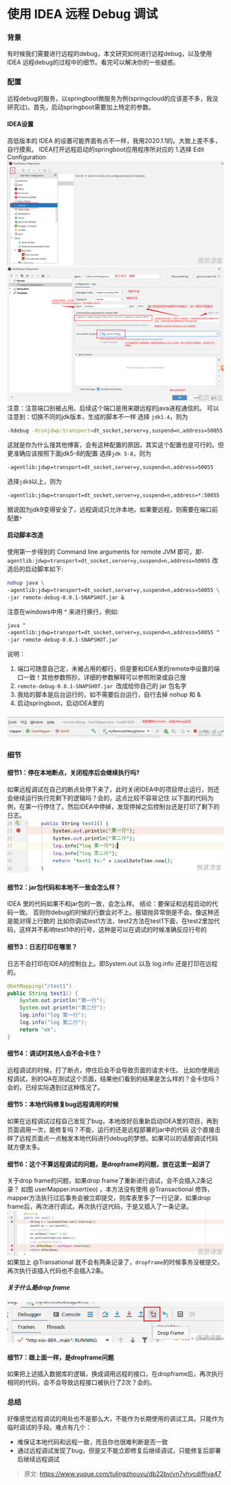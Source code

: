 # 使用 IDEA 远程 Debug 调试


### 背景
有时候我们需要进行远程的debug，本文研究如何进行远程debug，以及使用 IDEA 远程debug的过程中的细节。看完可以解决你的一些疑惑。

### 配置
远程debug的服务，以springboot微服务为例(springcloud的应该差不多，我没研究过)。首先，启动springboot需要加上特定的参数。

#### IDEA设置
高低版本的 IDEA 的设置可能界面有点不一样，我用2020.1.1的。大致上差不多，自行摸索。
IDEA打开远程启动的springboot应用程序所对应的
1.选择 Edit Configuration
![image.png](./img/e8vpKIqhGMmUeW0o/1684151235511-0a25c00c-d00b-490a-a60a-fd37d30044aa-215433.png)
![image.png](./img/e8vpKIqhGMmUeW0o/1684151240305-85abe69c-d710-4bae-a455-158314b81dd3-333753.png)
注意：注意端口别被占用。后续这个端口是用来跟远程的java进程通信的。
可以注意到：切换不同的jdk版本，生成的脚本不一样
选择 `jdk1.4`，则为
```bash
-Xdebug -Xrunjdwp:transport=dt_socket,server=y,suspend=n,address=50055
```
这就是你为什么搜其他博客，会有这种配置的原因，其实这个配置也是可行的。但更准确应该按照下面jdk5-8的配置
选择`jdk 5-8`，则为
```bash
-agentlib:jdwp=transport=dt_socket,server=y,suspend=n,address=50055
```
选择`jdk9`以上，则为
```bash
-agentlib:jdwp=transport=dt_socket,server=y,suspend=n,address=*:50055
```
据说因为jdk9变得安全了，远程调试只允许本地，如果要远程，则需要在端口前配置`*`

#### 启动脚本改造
使用第一步得到的 Command line arguments for remote JVM 即可，即`-agentlib:jdwp=transport=dt_socket,server=y,suspend=n,address=50055`
改造后的启动脚本如下:
```bash
nohup java \
-agentlib:jdwp=transport=dt_socket,server=y,suspend=n,address=50055 \
-jar remote-debug-0.0.1-SNAPSHOT.jar &
```
注意在windows中用 ^ 来进行换行，例如:
```bash
java ^
-agentlib:jdwp=transport=dt_socket,server=y,suspend=n,address=50055 ^
-jar remote-debug-0.0.1-SNAPSHOT.jar
```
说明：

1. 端口可随意自己定，未被占用的都行，但是要和IDEA里的remote中设置的端口一致！其他参数照抄。详细的参数解释可以参照附录或自己搜
2. `remote-debug-0.0.1-SNAPSHOT.jar `改成给你自己的 jar 包名字
3. 我给的脚本是后台运行的，如不需要后台运行，自行去掉 nohup 和 &
4. 启动springboot，启动IDEA里的

### ![image.png](./img/e8vpKIqhGMmUeW0o/1684151411490-b9ebdf09-5e45-49a5-8403-1c5aec48e0d0-342513.png)

### 细节

#### 细节1：停在本地断点，关闭程序后会继续执行吗?
如果远程调试在自己的断点处停下来了，此时关闭IDEA中的项目停止运行，则还会继续运行执行完剩下的逻辑吗？会的，这点比较不容易记住
以下面的代码为例，在第一行停住了。然后IDEA中停掉，发现停掉之后控制台还是打印了剩下的日志。
![image.png](./img/e8vpKIqhGMmUeW0o/1684151437805-1c1144cc-6a6f-4170-b3a0-cb16fac63380-280939.png)

#### 细节2：jar包代码和本地不一致会怎么样？
IDEA 里的代码如果不和jar包的一致，会怎么样。
结论：要保证和远程启动的代码一致。
否则你debug的时候的行数会对不上。报错抛异常倒是不会。像这种还是能对得上行数的
比如你调试test1方法，test2方法在test1下面，在test2里加代码，这样并不影响test1中的行号，这种是可以在调试的时候准确反应行号的

#### 细节3：日志打印在哪里？
日志不会打印在IDEA的控制台上。即System.out 以及 log.info 还是打印在远程的。
```java
@GetMapping("/test1")
public String test1() {
    System.out.println("第一行");
    System.out.println("第二行");
    log.info("log 第一行");
    log.info("log 第二行");
    return "ok";
}
```

#### 细节4：调试时其他人会不会卡住？
远程调试的时候，打了断点，停住后会不会导致页面的请求卡住。
比如你使用远程调试，别的QA在测试这个页面，结果他们看到的结果是怎么样的？会卡住吗？会的，已经实际遇到过这种情况了。

#### 细节5：本地代码修复bug远程调用的时候
如果在远程调试过程自己发现了bug，本地改好后重新启动IDEA里的项目，再到页面调用一次，能修复吗？不能，运行的还是远程部署的jar中的代码
这个直接击碎了远程页面点一点触发本地代码进行debug的梦想。如果可以的话那调试代码就方便太多。

#### 细节6：这个不算远程调试的问题，是dropframe的问题，放在这里一起讲了
关于drop frame的问题，如果drop frame了重新进行调试，会不会插入2条记录？
如图 userMapper.insert(eo) ，本方法没有使用 @Transactional 修饰，mapper方法执行过后事务会被立即提交，则库表里多了一行记录，如果drop frame后，再次进行调试，再次执行这代码，于是又插入了一条记录。
![image.png](./img/e8vpKIqhGMmUeW0o/1684151533533-2daa089a-9f15-4438-868a-53f348287f49-626145.png)
如果加上 @Transational 就不会有两条记录了，`dropframe`的时候事务没被提交，再次执行该插入代码也不会插入2条。

##### 关于什么是drop frame
![image.png](./img/e8vpKIqhGMmUeW0o/1684151559430-531da4b9-b32b-4e67-8ec0-9f1a4b41e132-680681.png)

#### 细节7：跟上面一样，是dropframe问题
如果把上述插入数据库的逻辑，换成调用远程的接口，在dropframe后，再次执行相同的代码，会不会导致远程接口被执行了2次？会的。

### 总结
好像感觉远程调试的用处也不是那么大，不能作为长期使用的调试工具。只能作为临时调试的手段。难点有几个：

- 难保证本地代码和远程一致，而且你也很难判断是否一致
- 通过远程调试发现了bug，但是又不能立即修复后继续调试，只能修复后部署后继续远程调试


> 原文: <https://www.yuque.com/tulingzhouyu/db22bv/vn7vhycdiffiva47>